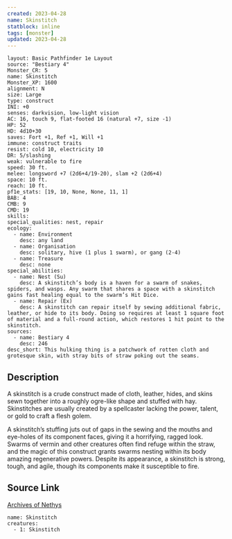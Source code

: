 ```yaml
---
created: 2023-04-28
name: Skinstitch
statblock: inline
tags: [monster]
updated: 2023-04-28
---
```

```statblock
layout: Basic Pathfinder 1e Layout
source: "Bestiary 4"
Monster_CR: 5
name: Skinstitch
Monster_XP: 1600
alignment: N
size: Large
type: construct
INI: +0
senses: darkvision, low-light vision
AC: 16, touch 9, flat-footed 16 (natural +7, size -1)
HP: 52
HD: 4d10+30
saves: Fort +1, Ref +1, Will +1
immune: construct traits
resist: cold 10, electricity 10
DR: 5/slashing
weak: vulnerable to fire
speed: 30 ft.
melee: longsword +7 (2d6+4/19-20), slam +2 (2d6+4)
space: 10 ft.
reach: 10 ft.
pf1e_stats: [19, 10, None, None, 11, 1]
BAB: 4
CMB: 9
CMD: 19
skills: 
special_qualities: nest, repair
ecology:
  - name: Environment
    desc: any land
  - name: Organisation
    desc: solitary, hive (1 plus 1 swarm), or gang (2-4)
  - name: Treasure
    desc: none
special_abilities:
  - name: Nest (Su)
    desc: A skinstitch’s body is a haven for a swarm of snakes, spiders, and wasps. Any swarm that shares a space with a skinstitch gains fast healing equal to the swarm’s Hit Dice.
  - name: Repair (Ex)
    desc: A skinstitch can repair itself by sewing additional fabric, leather, or hide to its body. Doing so requires at least 1 square foot of material and a full-round action, which restores 1 hit point to the skinstitch.
sources:
  - name: Bestiary 4
    desc: 246
desc_short: This hulking thing is a patchwork of rotten cloth and grotesque skin, with stray bits of straw poking out the seams.
```
## Description
A skinstitch is a crude construct made of cloth, leather, hides, and skins sewn together into a roughly ogre-like shape and stuffed with hay. Skinstitches are usually created by a spellcaster lacking the power, talent, or gold to craft a flesh golem.

A skinstitch’s stuffing juts out of gaps in the sewing and the mouths and eye-holes of its component faces, giving it a horrifying, ragged look. Swarms of vermin and other creatures often find refuge within the straw, and the magic of this construct grants swarms nesting within its body amazing regenerative powers. Despite its appearance, a skinstitch is strong, tough, and agile, though its components make it susceptible to fire.
## Source Link
[Archives of Nethys](https://aonprd.com/MonsterDisplay.aspx?ItemName=Skinstitch)
```encounter-table
name: Skinstitch
creatures:
  - 1: Skinstitch
```

